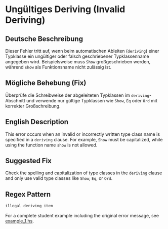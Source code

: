 # Ungültiges Deriving (Invalid Deriving)

## Deutsche Beschreibung
Dieser Fehler tritt auf, wenn beim automatischen Ableiten (`deriving`) einer Typklasse ein ungültiger oder falsch geschriebener Typklassenname angegeben wird. Beispielsweise muss `Show` großgeschrieben werden, während `show` als Funktionsname nicht zulässig ist.

## Mögliche Behebung (Fix)
Überprüfe die Schreibweise der abgeleiteten Typklassen im `deriving`-Abschnitt und verwende nur gültige Typklassen wie `Show`, `Eq` oder `Ord` mit korrekter Großschreibung.

## English Description
This error occurs when an invalid or incorrectly written type class name is specified in a `deriving` clause. For example, `Show` must be capitalized, while using the function name `show` is not allowed.

## Suggested Fix
Check the spelling and capitalization of type classes in the `deriving` clause and only use valid type classes like `Show`, `Eq`, or `Ord`.


## Regex Pattern
```python
illegal deriving item
```

For a complete student example including the original error message, see [example_1.hs](./example_1.hs).
